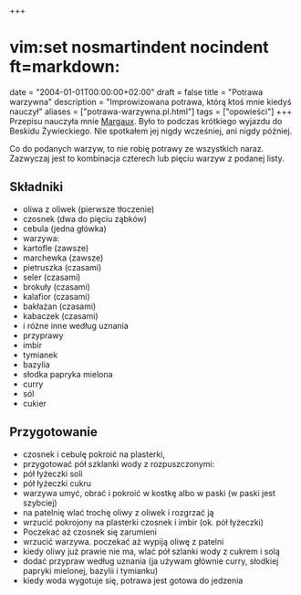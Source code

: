 +++
# vim:set nosmartindent nocindent ft=markdown:
date = "2004-01-01T00:00:00+02:00"
draft = false
title = "Potrawa warzywna"
description = "Improwizowana potrawa, którą ktoś mnie kiedyś nauczył"
aliases = ["potrawa-warzywna.pl.html"]
tags = ["opowieści"]
+++
Przepisu nauczyła mnie [Margaux](http://www.margauxunddiebanditen.de/). Było to
podczas krótkiego wyjazdu do Beskidu Żywieckiego. Nie spotkałem jej nigdy
wcześniej, ani nigdy później.

<!--more-->

Co do podanych warzyw, to nie robię potrawy ze wszystkich naraz. Zazwyczaj jest
to kombinacja czterech lub pięciu warzyw z podanej listy.

Składniki
---------

- oliwa z oliwek (pierwsze tłoczenie)
- czosnek (dwa do pięciu ząbków)
- cebula (jedna główka)
- warzywa:
 - kartofle (zawsze)
 - marchewka (zawsze)
 - pietruszka (czasami)
 - seler (czasami)
 - brokuły (czasami)
 - kalafior (czasami)
 - bakłażan (czasami)
 - kabaczek (czasami)
 - i różne inne według uznania
- przyprawy
 - imbir
 - tymianek
 - bazylia
 - słodka papryka mielona
 - curry
 - sól
 - cukier

Przygotowanie
-------------

- czosnek i cebulę pokroić na plasterki,
- przygotować pół szklanki wody z rozpuszczonymi:
 - pół łyżeczki soli
 - pół łyżeczki cukru
- warzywa umyć, obrać i pokroić w kostkę albo w paski (w paski jest szybciej)
- na patelnię wlać trochę oliwy z oliwek i rozgrzać ją
- wrzucić pokrojony na plasterki czosnek i imbir (ok. pół łyżeczki)
- Poczekać aż czosnek się zarumieni
- wrzucić warzywa. poczekać aż wypiją oliwę z patelni
- kiedy oliwy już prawie nie ma, wlać pół szlanki wody z cukrem i solą
- dodać przypraw według uznania (ja używam głównie curry, słodkiej papryki mielonej, bazylii i tymianku)
- kiedy woda wygotuje się, potrawa jest gotowa do jedzenia
